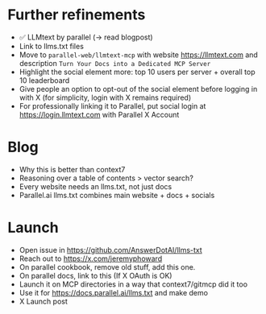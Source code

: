 # Further refinements

- ✅ LLMtext by parallel (-> read blogpost)
- Link to llms.txt files
- Move to `parallel-web/llmtext-mcp` with website https://llmtext.com and description `Turn Your Docs into a Dedicated MCP Server`
- Highlight the social element more: top 10 users per server + overall top 10 leaderboard
- Give people an option to opt-out of the social element before logging in with X (for simplicity, login with X remains required)
- For professionally linking it to Parallel, put social login at https://login.llmtext.com with Parallel X Account

# Blog

- Why this is better than context7
- Reasoning over a table of contents > vector search?
- Every website needs an llms.txt, not just docs
- Parallel.ai llms.txt combines main website + docs + socials

# Launch

- Open issue in https://github.com/AnswerDotAI/llms-txt
- Reach out to https://x.com/jeremyphoward
- On parallel cookbook, remove old stuff, add this one.
- On parallel docs, link to this (If X OAuth is OK)
- Launch it on MCP directories in a way that context7/gitmcp did it too
- Use it for https://docs.parallel.ai/llms.txt and make demo
- X Launch post
